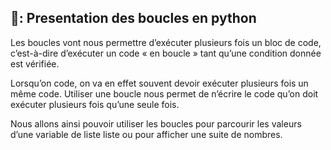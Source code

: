 ## 🔖: Presentation des boucles en python 


Les boucles vont nous permettre d’exécuter plusieurs fois un bloc de code, c’est-à-dire d’exécuter un code « en boucle » tant qu’une condition donnée est vérifiée.

Lorsqu’on code, on va en effet souvent devoir exécuter plusieurs fois un même code. Utiliser une boucle nous permet de n’écrire le code qu’on doit exécuter plusieurs fois qu’une seule fois.

Nous allons ainsi pouvoir utiliser les boucles pour parcourir les valeurs d’une variable de liste liste ou pour afficher une suite de nombres.
